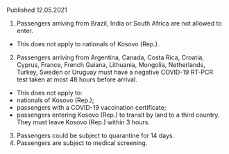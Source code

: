 Published 12.05.2021
1. Passengers arriving from Brazil, India or South Africa are not allowed to enter.
- This does not apply to nationals of Kosovo (Rep.).
2. Passengers arriving from Argentina, Canada, Costa Rica, Croatia, Cyprus, France, French Guiana, Lithuania, Mongolia, Netherlands, Turkey, Sweden or Uruguay must have a negative COVID-19 RT-PCR test taken at most 48 hours before arrival.
- This does not apply to:
- nationals of Kosovo (Rep.);
- passengers with a COVID-19 vaccination certificate;
- passengers entering Kosovo (Rep.) to transit by land to a third country. They must leave Kosovo (Rep.) within 3 hours.
3. Passengers could be subject to quarantine for 14 days.
4. Passengers are subject to medical screening.

